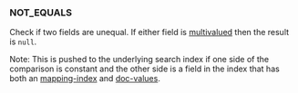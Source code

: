<!--
This is generated by ESQL’s AbstractFunctionTestCase. Do no edit it. See ../README.md for how to regenerate it.
-->

### NOT_EQUALS
Check if two fields are unequal. If either field is [multivalued](https://www.elastic.co/docs/reference/elasticsearch/query-languages/esql/esql-multivalued-fields) then the result is `null`.

Note: This is pushed to the underlying search index if one side of the comparison is constant and the other side is a field in the index that has both an [mapping-index](https://www.elastic.co/docs/reference/elasticsearch/elasticsearch/mapping-reference/mapping-index) and [doc-values](https://www.elastic.co/docs/reference/elasticsearch/elasticsearch/mapping-reference/doc-values).
